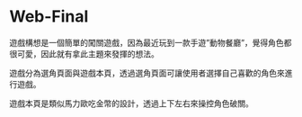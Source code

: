 # Web-Final

遊戲構想是一個簡單的闖關遊戲，因為最近玩到一款手遊”動物餐廳”，覺得角色都很可愛，因此就有拿此主題來發揮的想法。

遊戲分為選角頁面與遊戲本頁，透過選角頁面可讓使用者選擇自己喜歡的角色來進行遊戲。

遊戲本頁是類似馬力歐吃金幣的設計，透過上下左右來操控角色破關。
